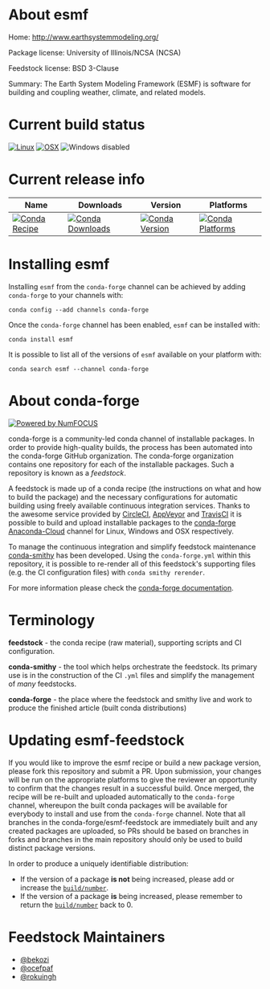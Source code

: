 <!--
# -*- mode: jinja -*-
-->

About esmf
==========

Home: http://www.earthsystemmodeling.org/

Package license: University of Illinois/NCSA (NCSA)

Feedstock license: BSD 3-Clause

Summary: The Earth System Modeling Framework (ESMF) is software for building and coupling weather, climate, and related models.



Current build status
====================

[![Linux](https://img.shields.io/circleci/project/github/conda-forge/esmf-feedstock/master.svg?label=Linux)](https://circleci.com/gh/conda-forge/esmf-feedstock)
[![OSX](https://img.shields.io/travis/conda-forge/esmf-feedstock/master.svg?label=macOS)](https://travis-ci.org/conda-forge/esmf-feedstock)
![Windows disabled](https://img.shields.io/badge/Windows-disabled-lightgrey.svg)

Current release info
====================

| Name | Downloads | Version | Platforms |
| --- | --- | --- | --- |
| [![Conda Recipe](https://img.shields.io/badge/recipe-esmf-green.svg)](https://anaconda.org/conda-forge/esmf) | [![Conda Downloads](https://img.shields.io/conda/dn/conda-forge/esmf.svg)](https://anaconda.org/conda-forge/esmf) | [![Conda Version](https://img.shields.io/conda/vn/conda-forge/esmf.svg)](https://anaconda.org/conda-forge/esmf) | [![Conda Platforms](https://img.shields.io/conda/pn/conda-forge/esmf.svg)](https://anaconda.org/conda-forge/esmf) |

Installing esmf
===============

Installing `esmf` from the `conda-forge` channel can be achieved by adding `conda-forge` to your channels with:

```
conda config --add channels conda-forge
```

Once the `conda-forge` channel has been enabled, `esmf` can be installed with:

```
conda install esmf
```

It is possible to list all of the versions of `esmf` available on your platform with:

```
conda search esmf --channel conda-forge
```


About conda-forge
=================

[![Powered by NumFOCUS](https://img.shields.io/badge/powered%20by-NumFOCUS-orange.svg?style=flat&colorA=E1523D&colorB=007D8A)](http://numfocus.org)

conda-forge is a community-led conda channel of installable packages.
In order to provide high-quality builds, the process has been automated into the
conda-forge GitHub organization. The conda-forge organization contains one repository
for each of the installable packages. Such a repository is known as a *feedstock*.

A feedstock is made up of a conda recipe (the instructions on what and how to build
the package) and the necessary configurations for automatic building using freely
available continuous integration services. Thanks to the awesome service provided by
[CircleCI](https://circleci.com/), [AppVeyor](https://www.appveyor.com/)
and [TravisCI](https://travis-ci.org/) it is possible to build and upload installable
packages to the [conda-forge](https://anaconda.org/conda-forge)
[Anaconda-Cloud](https://anaconda.org/) channel for Linux, Windows and OSX respectively.

To manage the continuous integration and simplify feedstock maintenance
[conda-smithy](https://github.com/conda-forge/conda-smithy) has been developed.
Using the ``conda-forge.yml`` within this repository, it is possible to re-render all of
this feedstock's supporting files (e.g. the CI configuration files) with ``conda smithy rerender``.

For more information please check the [conda-forge documentation](https://conda-forge.org/docs/).

Terminology
===========

**feedstock** - the conda recipe (raw material), supporting scripts and CI configuration.

**conda-smithy** - the tool which helps orchestrate the feedstock.
                   Its primary use is in the construction of the CI ``.yml`` files
                   and simplify the management of *many* feedstocks.

**conda-forge** - the place where the feedstock and smithy live and work to
                  produce the finished article (built conda distributions)


Updating esmf-feedstock
=======================

If you would like to improve the esmf recipe or build a new
package version, please fork this repository and submit a PR. Upon submission,
your changes will be run on the appropriate platforms to give the reviewer an
opportunity to confirm that the changes result in a successful build. Once
merged, the recipe will be re-built and uploaded automatically to the
`conda-forge` channel, whereupon the built conda packages will be available for
everybody to install and use from the `conda-forge` channel.
Note that all branches in the conda-forge/esmf-feedstock are
immediately built and any created packages are uploaded, so PRs should be based
on branches in forks and branches in the main repository should only be used to
build distinct package versions.

In order to produce a uniquely identifiable distribution:
 * If the version of a package **is not** being increased, please add or increase
   the [``build/number``](https://conda.io/docs/user-guide/tasks/build-packages/define-metadata.html#build-number-and-string).
 * If the version of a package **is** being increased, please remember to return
   the [``build/number``](https://conda.io/docs/user-guide/tasks/build-packages/define-metadata.html#build-number-and-string)
   back to 0.

Feedstock Maintainers
=====================

* [@bekozi](https://github.com/bekozi/)
* [@ocefpaf](https://github.com/ocefpaf/)
* [@rokuingh](https://github.com/rokuingh/)

